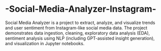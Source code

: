 # -Social-Media-Analyzer-Instagram-
Social Media Analyzer is a project to extract, analyze, and visualize trends and user sentiment from Instagram-like social media data. The project demonstrates data ingestion, cleaning, exploratory data analysis (EDA), sentiment analysis using NLP (including GPT-assisted insight generation), and visualization in Jupyter notebooks.
